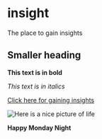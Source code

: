 # insight
The place to gain insights

## Smaller heading

**This text is in bold**

 *This text is in italics*

[Click here for gaining insights](https://www.youtube.com/watch?v=b1kbLwvqugk)

![Here is a nice picture of life](https://people.com/thmb/WOeKnzAAxUCxIQP-9hRcDEmOUfo=/750x0/filters:no_upscale():max_bytes(150000):strip_icc():focal(749x0:751x2):format(webp)/TAYLOR-SWIFT-VIDEO-Anti-Hero-Video20-26102022-418c7fa12e034af3b03d3d7c35f2e170.jpg)

**Happy Monday Night**

